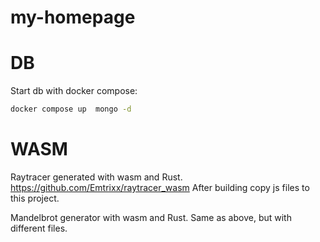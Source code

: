 # my-homepage

# DB

Start db with docker compose:
```bash
docker compose up  mongo -d
```


# WASM

Raytracer generated with wasm and Rust.
https://github.com/Emtrixx/raytracer_wasm
After building copy js files to this project.


Mandelbrot generator with wasm and Rust.
Same as above, but with different files.